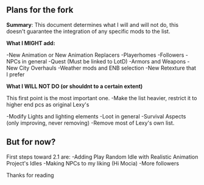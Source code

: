 ## Plans for the fork

**Summary**: This document determines what I will and will not do, this doesn't guarantee the integration of any specific mods to the list.

**What I MIGHT add:**

 -New Animation or New Animation Replacers
 -Playerhomes
 -Followers
 -NPCs in general
 -Quest (Must be linked to LotD)
 -Armors and Weapons 
 -New City Overhauls
 -Weather mods and ENB selection
 -New Retexture that I prefer

**What I WILL NOT DO (or shouldnt to a certain extent)**

  This first point is the most important one.
 -Make the list heavier, restrict it to higher end pcs as original Lexy's

 -Modify Lights and lighting elements
 -Loot in general
 -Survival Aspects (only improving, never removing)
 -Remove most of Lexy's own list.


## But for now?

  First steps toward 2.1 are:
 -Adding Play Random Idle with Realistic Animation Project's Idles
 -Making NPCs to my liking (Hi Mocia)
 -More followers



  Thanks for reading 

